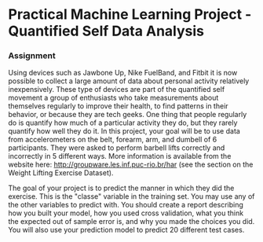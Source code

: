Practical Machine Learning Project - Quantified Self Data Analysis  
==================================================================

### Assignment  
Using devices such as Jawbone Up, Nike FuelBand, and Fitbit it is now possible to collect a large amount of data about 
personal activity relatively inexpensively. These type of devices are part of the quantified self movement a group of 
enthusiasts who take measurements about themselves regularly to improve their health, to find patterns in their behavior, 
or because they are tech geeks. One thing that people regularly do is quantify how much of a particular activity they do, 
but they rarely quantify how well they do it. In this project, your goal will be to use data from accelerometers on the belt, 
forearm, arm, and dumbell of 6 participants. They were asked to perform barbell lifts correctly and incorrectly in 5 different 
ways. More information is available from the website here: http://groupware.les.inf.puc-rio.br/har (see the section on the 
Weight Lifting Exercise Dataset).   

The goal of your project is to predict the manner in which they did the exercise. This is the "classe" variable in the training set. You may use any of the other variables to predict with. You should create a report describing how you built your model, how you used cross validation, what you think the expected out of sample error is, and why you made the choices you did. You will also use your prediction model to predict 20 different test cases.
